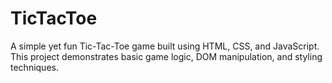 # TicTacToe
A simple yet fun Tic-Tac-Toe game built using HTML, CSS, and JavaScript. This project demonstrates basic game logic, DOM manipulation, and styling techniques.
